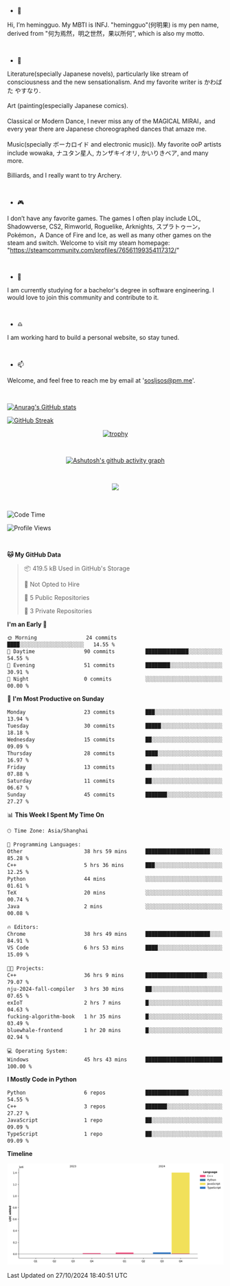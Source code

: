 - 👋
  
Hi, I’m hemingguo. My MBTI is INFJ. "hemingguo"(何明果) is my pen name, derived from "何为焉然，明之世然，果以所何", which is also my motto.

<br>

- 🎨
  

Literature(specially Japanese novels), particularly like stream of consciousness and the new sensationalism. And my favorite writer is かわばた やすなり. <br><br>
Art (painting(especially Japanese comics). <br><br>
Classical or Modern Dance, I never miss any of the MAGICAL MIRAI，and every year there are Japanese choreographed dances that amaze me. <br><br>
Music(specially ボーカロイド and electronic music)). My favorite ooP artists include wowaka, ナユタン星人, カンザキイオリ, かいりきベア, and many more. <br><br>
Billiards, and I really want to try Archery.

<br>

- 🎮 


I don’t have any favorite games. The games I often play include LOL, Shadowverse, CS2, Rimworld, Roguelike, Arknights, スプラトゥーン，Pokémon，A Dance of Fire and Ice, as well as many other games on the steam and switch. Welcome to visit my steam homepage: "https://steamcommunity.com/profiles/76561199354117312/"

<br>

- 🌱



I am currently studying for a bachelor's degree in software engineering. I would love to join this community and contribute to it.

<br>

- ♎ 


I am working hard to build a personal website, so stay tuned.

<br>

- 📫 


Welcome, and feel free to reach me by email at 'sosljsos@pm.me'.

<br>


[![Anurag's GitHub stats](https://github-readme-stats.vercel.app/api?username=hemingguo&show_icons=true&count_private=true&theme=aura&hide_border=true&icon_color=FF4500&text_color=76EE00)](https://github.com/anuraghazra/github-readme-stats)    



[![GitHub Streak](https://github-readme-streak-stats.herokuapp.com/?user=hemingguo&hide_border=true&theme=tokyonight)](https://git.io/streak-stats)

<div align="center">

[![trophy](https://github-profile-trophy.vercel.app/?username=hemingguo&theme=dracula)](https://github.com/ryo-ma/github-profile-trophy)

<br>

[![Ashutosh's github activity graph](https://github-readme-activity-graph.vercel.app/graph?username=hemingguo&theme=tokyo-night&hide_border=true)](https://github.com/ashutosh00710/github-readme-activity-graph)

</div>

<br>

<p align="center">
  <a href="https://skillicons.dev">
    <img src="https://skillicons.dev/icons?i=cpp,c,vim,py,clion,github,git,docker,java,js,idea,linux,md,matlab,nodejs,obsidian,pycharm,pytorch,qt,react,stackoverflow,unreal,unity,vscode,vue,windows" />
  </a>
</p>

<br>

<!--START_SECTION:waka-->
![Code Time](http://img.shields.io/badge/Code%20Time-1%2C482%20hrs%2015%20mins-blue)

![Profile Views](http://img.shields.io/badge/Profile%20Views-2-blue)

<br>


**🐱 My GitHub Data** 

> 📦 419.5 kB Used in GitHub's Storage 
 > 
> 🚫 Not Opted to Hire
 > 
> 📜 5 Public Repositories 
 > 
> 🔑 3 Private Repositories 
 > 
**I'm an Early 🐤** 

```text
🌞 Morning                24 commits          ████░░░░░░░░░░░░░░░░░░░░░   14.55 % 
🌆 Daytime                90 commits          ██████████████░░░░░░░░░░░   54.55 % 
🌃 Evening                51 commits          ████████░░░░░░░░░░░░░░░░░   30.91 % 
🌙 Night                  0 commits           ░░░░░░░░░░░░░░░░░░░░░░░░░   00.00 % 
```
📅 **I'm Most Productive on Sunday** 

```text
Monday                   23 commits          ███░░░░░░░░░░░░░░░░░░░░░░   13.94 % 
Tuesday                  30 commits          █████░░░░░░░░░░░░░░░░░░░░   18.18 % 
Wednesday                15 commits          ██░░░░░░░░░░░░░░░░░░░░░░░   09.09 % 
Thursday                 28 commits          ████░░░░░░░░░░░░░░░░░░░░░   16.97 % 
Friday                   13 commits          ██░░░░░░░░░░░░░░░░░░░░░░░   07.88 % 
Saturday                 11 commits          ██░░░░░░░░░░░░░░░░░░░░░░░   06.67 % 
Sunday                   45 commits          ███████░░░░░░░░░░░░░░░░░░   27.27 % 
```


📊 **This Week I Spent My Time On** 

```text
🕑︎ Time Zone: Asia/Shanghai

💬 Programming Languages: 
Other                    38 hrs 59 mins      █████████████████████░░░░   85.28 % 
C++                      5 hrs 36 mins       ███░░░░░░░░░░░░░░░░░░░░░░   12.25 % 
Python                   44 mins             ░░░░░░░░░░░░░░░░░░░░░░░░░   01.61 % 
TeX                      20 mins             ░░░░░░░░░░░░░░░░░░░░░░░░░   00.74 % 
Java                     2 mins              ░░░░░░░░░░░░░░░░░░░░░░░░░   00.08 % 

🔥 Editors: 
Chrome                   38 hrs 49 mins      █████████████████████░░░░   84.91 % 
VS Code                  6 hrs 53 mins       ████░░░░░░░░░░░░░░░░░░░░░   15.09 % 

🐱‍💻 Projects: 
C++                      36 hrs 9 mins       ████████████████████░░░░░   79.07 % 
nju-2024-fall-compiler   3 hrs 30 mins       ██░░░░░░░░░░░░░░░░░░░░░░░   07.65 % 
exIoT                    2 hrs 7 mins        █░░░░░░░░░░░░░░░░░░░░░░░░   04.63 % 
fucking-algorithm-book   1 hr 35 mins        █░░░░░░░░░░░░░░░░░░░░░░░░   03.49 % 
bluewhale-frontend       1 hr 20 mins        █░░░░░░░░░░░░░░░░░░░░░░░░   02.94 % 

💻 Operating System: 
Windows                  45 hrs 43 mins      █████████████████████████   100.00 % 
```

**I Mostly Code in Python** 

```text
Python                   6 repos             ██████████████░░░░░░░░░░░   54.55 % 
C++                      3 repos             ███████░░░░░░░░░░░░░░░░░░   27.27 % 
JavaScript               1 repo              ██░░░░░░░░░░░░░░░░░░░░░░░   09.09 % 
TypeScript               1 repo              ██░░░░░░░░░░░░░░░░░░░░░░░   09.09 % 
```



**Timeline**

![Lines of Code chart](https://raw.githubusercontent.com/hemingguo/hemingguo/main/assets/bar_graph.png)


 Last Updated on 27/10/2024 18:40:51 UTC
<!--END_SECTION:waka-->
<!---
hemingguo/hemingguo is a ✨ special ✨ repository because its `README.md` (this file) appears on your GitHub profile.
You can click the Preview link to take a look at your changes.
--->
